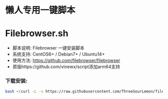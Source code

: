 # 懒人专用一键脚本

Filebrowser.sh
======

- 脚本说明: Filebrowser 一键安装脚本
- 系统支持: CentOS6+ / Debian7+ / Ubuntu14+
- 使用方法: https://github.com/filebrowser/filebrowser
- 原版https://github.com/vinewx/script添加arm64支持

### 下载安装:
``` bash
bash <(curl -L -s https://raw.githubusercontent.com/ThreeSourLemon/filebrowser/master/Filebrowser.sh)
```
